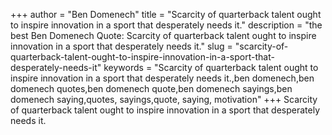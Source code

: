 +++
author = "Ben Domenech"
title = "Scarcity of quarterback talent ought to inspire innovation in a sport that desperately needs it."
description = "the best Ben Domenech Quote: Scarcity of quarterback talent ought to inspire innovation in a sport that desperately needs it."
slug = "scarcity-of-quarterback-talent-ought-to-inspire-innovation-in-a-sport-that-desperately-needs-it"
keywords = "Scarcity of quarterback talent ought to inspire innovation in a sport that desperately needs it.,ben domenech,ben domenech quotes,ben domenech quote,ben domenech sayings,ben domenech saying,quotes, sayings,quote, saying, motivation"
+++
Scarcity of quarterback talent ought to inspire innovation in a sport that desperately needs it.
